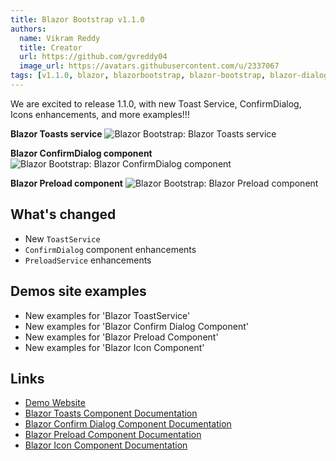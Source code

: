 ```yaml
---
title: Blazor Bootstrap v1.1.0
authors:
  name: Vikram Reddy
  title: Creator
  url: https://github.com/gvreddy04
  image_url: https://avatars.githubusercontent.com/u/2337067
tags: [v1.1.0, blazor, blazorbootstrap, blazor-bootstrap, blazor-dialog, blazor-confirm-dialog, blazor-preload, blazor-spinner, blazor-toast]
---
```


We are excited to release 1.1.0, with new Toast Service, ConfirmDialog, Icons enhancements, and more examples!!!

<b>Blazor Toasts service</b>
<img src="https://i.imgur.com/wgYhBXW.png" alt="Blazor Bootstrap: Blazor Toasts service" />

<b>Blazor ConfirmDialog component</b>
<img src="https://i.imgur.com/B5Hf85u.png" alt="Blazor Bootstrap: Blazor ConfirmDialog component" />

<b>Blazor Preload component</b>
<img src="https://i.imgur.com/3pvzbXY.png" alt="Blazor Bootstrap: Blazor Preload component" />

<!--truncate-->

## What's changed

- New `ToastService`
- `ConfirmDialog` component enhancements
- `PreloadService` enhancements

## Demos site examples
- New examples for 'Blazor ToastService'
- New examples for 'Blazor Confirm Dialog Component'
- New examples for 'Blazor Preload Component'
- New examples for 'Blazor Icon Component'

## Links
- [Demo Website](https://demos.getblazorbootstrap.com/)
- [Blazor Toasts Component Documentation](https://getblazorbootstrap.com/docs/components/toasts)
- [Blazor Confirm Dialog Component Documentation](https://getblazorbootstrap.com/docs/components/confirmation-dialog)
- [Blazor Preload Component Documentation](https://getblazorbootstrap.com/docs/components/preload)
- [Blazor Icon Component Documentation](https://getblazorbootstrap.com/docs/content/icons)